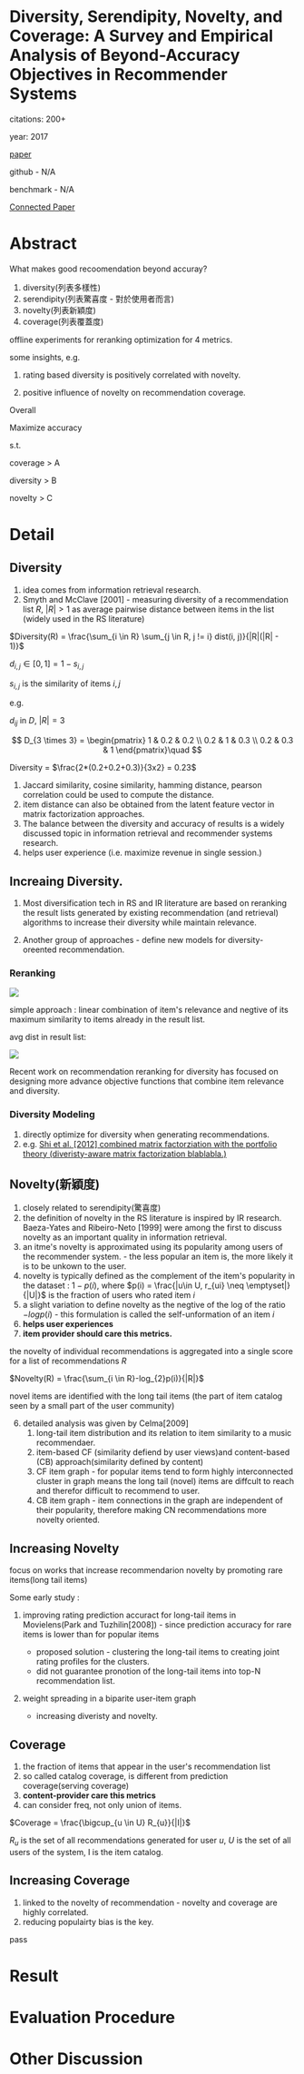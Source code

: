 # Diversity, Serendipity, Novelty, and Coverage: A Survey and Empirical Analysis of Beyond-Accuracy Objectives in Recommender Systems

citations: 200+

year: 2017

[paper](http://old-eclass.uop.gr/modules/document/file.php/DIT104/%CE%92%CE%B9%CE%B2%CE%BB%CE%B9%CE%BF%CE%B3%CF%81%CE%B1%CF%86%CE%AF%CE%B1%202017-2018/Diversity%2C%20Serendipity%2C%20Novelty%2C%20and%20Coverage.pdf)

github - N/A

benchmark - N/A

[Connected Paper](https://www.connectedpapers.com/main/f59605273fb4bf12bc71f2ea300bbd8b5afe6fd6/Novelty-and-diversity-enhancement-and-evaluation-in-recommender-systems-and-information-retrieval/graph)

# Abstract

What makes good recoomendation beyond accuray?

1. diversity(列表多樣性)
2. serendipity(列表驚喜度 - 對於使用者而言)
3. novelty(列表新穎度)
4. coverage(列表覆蓋度)

offline experiments for reranking optimization for 4 metrics.

some insights, e.g. 

1. rating based diversity is positively correlated with novelty.

2. positive influence of novelty on recommendation coverage.

Overall

Maximize accuracy 

s.t.

coverage > A

diversity > B

novelty > C

# Detail
## Diversity

1. idea comes from information retrieval research.
2. Smyth and McClave [2001] - measuring diversity of a recommendation list $R$, $|R| > 1$ as average pairwise distance between items in the list (widely used in the RS literature)

$Diversity(R) = \frac{\sum_{i \in R} \sum_{j \in R, j != i} dist(i, j)}{|R|(|R| - 1)}$

$d_{i, j} \in [0, 1] = 1 - s_{i, j}$

$s_{i,j}$ is the similarity of items $i, j$

e.g.

$d_{ij}$ in $D$, $|R| = 3$

$$
D_{3 \times 3} = \begin{pmatrix} 
   1 & 0.2 & 0.2 
\\ 0.2 & 1 & 0.3
\\ 0.2 & 0.3 & 1
\end{pmatrix}\quad
$$

Diversity = $\frac{2*(0.2+0.2+0.3)}{3x2} = 0.23$

1. Jaccard similarity, cosine similarity, hamming distance, pearson correlation could be used to compute the distance.
2. item distance can also be obtained from the latent feature vector in matrix factorization approaches.
3. The balance between the diversity and accuracy of results is a widely discussed
topic in information retrieval and recommender systems research.
4. helps user experience (i.e. maximize revenue in single session.)

## Increaing Diversity.

1. Most diversification tech in RS and IR literature are based on reranking the result lists generated by existing recommendation (and retrieval) algorithms to increase their diversity while maintain relevance.

2. Another group of approaches - define new models for diversity-oreented recommendation.

### Reranking

<img src='../asset/metric_1.png'></img>

simple approach : linear combination of item's relevance and negtive of its maximum similarity to items already in the result list.

avg dist in result list:

<img src='../asset/metric_2.png'></img>

Recent work on recommendation reranking for diversity has focused on designing more advance objective functions that combine item relevance and diversity.

### Diversity Modeling

1. directly optimize for diversity when generating recommendations.
2. e.g. [Shi et al. [2012] combined matrix factorziation with the portfolio theory (diveristy-aware matrix factorization blablabla.)](http://web4.cs.ucl.ac.uk/staff/jun.wang/papers/2012-sigir-lfp.pdf)


## Novelty(新穎度)

1. closely related to serendipity(驚喜度)
2. the definition of novelty in the RS literature is inspired by IR research. Baeza-Yates and Ribeiro-Neto [1999] were among the first to discuss novelty as an important quality in information retrieval.
3. an itme's novelty is approximated using its popularity among users of the recommender system. - the less popular an item is, the more likely it is to be unkown to the user.
4. novelty  is typically defined as the complement of the item's popularity in the dataset : $1-p(i)$, where $p(i) = \frac{|u\in U,  r_{ui} \neq \emptyset|}{|U|}$ is the fraction of users who rated item $i$
5. a slight variation to define novelty as the negtive of the log of the ratio $-logp(i)$ - this formulation is called the self-unformation of an item $i$
6. **helps user experiences**
7. **item provider should care this metrics.**

the novelty of individual recommendations is aggregated into a single score for a list of recommendations $R$

$Novelty(R) = \frac{\sum_{i \in R}-log_{2}p(i)}{|R|}$

novel items are identified with the long tail items (the part of item catalog seen by a small part of the user community)

6. detailed analysis was given by Celma[2009]
   1. long-tail item distribution and its relation to item similarity to a music recommendaer.
   2. item-based CF (similarity defiend by user views)and content-based (CB) approach(similarity defined by content)
   3. CF item graph - for popular items tend to form highly interconnected cluster in graph means the long tail (novel) items are diffcult to reach and therefor difficult to recommend to user.
   4. CB item graph - item connections in the graph are independent of their popularity, therefore making CN recommendations more novelty oriented.

## Increasing Novelty

focus on works that increase recommendarion novelty by promoting rare items(long tail items)

Some early study : 
1. improving rating prediction accuract for long-tail items in Movielens(Park and Tuzhilin[2008]) - since prediction accuracy for rare items is lower than for popular items 
   * proposed solution - clustering the long-tail items to creating joint rating profiles for the clusters.
   * did not guarantee pronotion of the long-tail items into top-N recommendation list.

2. weight spreading in a biparite user-item graph
   * increasing diveristy and novelty. 

## Coverage

1. the fraction of items that appear in the user's recommendation list
2. so called catalog coverage, is different from prediction coverage(serving coverage)
3. **content-provider care this metrics**
4. can consider freq, not only union of items.

$Coverage = \frac{\bigcup_{u \in U} R_{u}}{|I|}$

$R_{u}$ is the set of all recommendations generated for user $u$, $U$ is the set of all users of the system, I is the item catalog.

## Increasing Coverage

1. linked to the novelty of recommendation - novelty and coverage are highly correlated.
2. reducing populairty bias is the key.

pass

# Result 

# Evaluation Procedure

# Other Discussion
